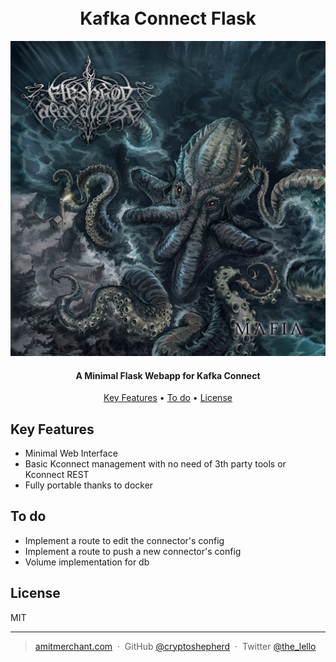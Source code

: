 <h1 align="center">
  <br>
  Kafka Connect Flask
  <br>
</h1>

![kcf](readme/mafia.jpg)

<h4 align="center">A Minimal Flask Webapp for Kafka Connect</h4>



<p align="center">
  <a href="#key-features">Key Features</a> •
  <a href="#credits">To do</a> •
  <a href="#license">License</a>
</p>


## Key Features

* Minimal Web Interface
* Basic Kconnect management with no need of 3th party tools or Kconnect REST
* Fully portable thanks to docker


## To do

* Implement a route to edit the connector's config
* Implement a route to push a new connector's config
* Volume implementation for db


## License

MIT

---

> [amitmerchant.com](https://www.amitmerchant.com) &nbsp;&middot;&nbsp;
> GitHub [@cryptoshepherd](https://github.com/) &nbsp;&middot;&nbsp;
> Twitter [@the_lello](https://twitter.com/)


